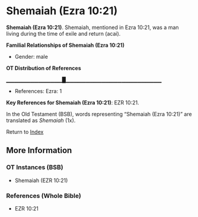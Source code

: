 # Shemaiah (Ezra 10:21)
**Shemaiah (Ezra 10:21)**. 
Shemaiah, mentioned in Ezra 10:21, was a man living during the time of exile and return (acai). 




**Familial Relationships of Shemaiah (Ezra 10:21)**


* Gender: male


**OT Distribution of References**

▁▁▁▁▁▁▁▁▁▁▁▁▁▁█▁▁▁▁▁▁▁▁▁▁▁▁▁▁▁▁▁▁▁▁▁▁▁▁
* References: Ezra: 1



**Key References for Shemaiah (Ezra 10:21)**: 
EZR 10:21. 


In the Old Testament (BSB), words representing “Shemaiah (Ezra 10:21)” are translated as 
*Shemaiah* (1x). 




Return to [Index](00-Index.md)

## More Information

### OT Instances (BSB)

* Shemaiah (EZR 10:21)



### References (Whole Bible)

* EZR 10:21



